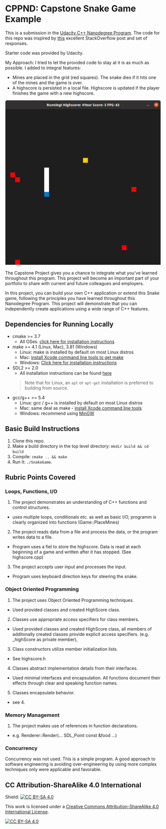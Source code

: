 # CPPND: Capstone Snake Game Example

This is a submission in the [Udacity C++ Nanodegree Program](https://www.udacity.com/course/c-plus-plus-nanodegree--nd213). The code for this repo was inspired by [this](https://codereview.stackexchange.com/questions/212296/snake-game-in-c-with-sdl) excellent StackOverflow post and set of responses.

Starter code was provided by Udacity.

My Approach: I tried to let the provided code to stay at it is as much as possible. I added to integral features:
 - Mines are placed in the grid (red squares). The snake dies if it hits one of the mines and the game is over.
 - A highscore is persisted in a local file. Highscore is updated if the player finishes the game with a new highscore.

<img src="snake_with_mines.png"/>

The Capstone Project gives you a chance to integrate what you've learned throughout this program. This project will become an important part of your portfolio to share with current and future colleagues and employers.

In this project, you can build your own C++ application or extend this Snake game, following the principles you have learned throughout this Nanodegree Program. This project will demonstrate that you can independently create applications using a wide range of C++ features.

## Dependencies for Running Locally
* cmake >= 3.7
  * All OSes: [click here for installation instructions](https://cmake.org/install/)
* make >= 4.1 (Linux, Mac), 3.81 (Windows)
  * Linux: make is installed by default on most Linux distros
  * Mac: [install Xcode command line tools to get make](https://developer.apple.com/xcode/features/)
  * Windows: [Click here for installation instructions](http://gnuwin32.sourceforge.net/packages/make.htm)
* SDL2 >= 2.0
  * All installation instructions can be found [here](https://wiki.libsdl.org/Installation)
  >Note that for Linux, an `apt` or `apt-get` installation is preferred to building from source. 
* gcc/g++ >= 5.4
  * Linux: gcc / g++ is installed by default on most Linux distros
  * Mac: same deal as make - [install Xcode command line tools](https://developer.apple.com/xcode/features/)
  * Windows: recommend using [MinGW](http://www.mingw.org/)

## Basic Build Instructions

1. Clone this repo.
2. Make a build directory in the top level directory: `mkdir build && cd build`
3. Compile: `cmake .. && make`
4. Run it: `./SnakeGame`.

## Rubric Points Covered

### Loops, Functions, I/O
1. The project demonstrates an understanding of C++ functions and control structures. 
  - uses multiple loops, conditionals etc. as well as basic I/O, programm is clearly organized into functions (Game::PlaceMines)
2. The project reads data from a file and process the data, or the program writes data to a file. 
  - Program uses a fiel to store the highscore. Data is read at each beginning of a game and written after it has stopped. (See highscore.cpp)
3. The project accepts user input and processes the input.
  - Program uses keyboard direction keys for steering the snake. 


### Object Oriented Programming
1. The project uses Object Oriented Programming techniques.
  - Used provided classes and created HighScore class. 
2. Classes use appropriate access specifiers for class members.
  - Used provided classes and created HighScore class, all members of additonally created classes provide explicit access specifiers. (e.g. _highScore as private member),
3. Class constructors utilize member initialization lists. 
  - See highscore.h
4. Classes abstract implementation details from their interfaces.
  - Used minimal interfaces and encapsulation. All functions document their effects through clear and speaking function names.
5. Classes encapsulate behavior.
  - see 4.

### Memory Management
1. The project makes use of references in function declarations.
  - e.g. Renderer::Render(... SDL_Point const &food ...)

### Concurrency
Concurrency was not used. This is a simple program. A good approach to software engineering is avoiding over-engineering by using more complex techniques only were applicable and favorable.


## CC Attribution-ShareAlike 4.0 International


Shield: [![CC BY-SA 4.0][cc-by-sa-shield]][cc-by-sa]

This work is licensed under a
[Creative Commons Attribution-ShareAlike 4.0 International License][cc-by-sa].

[![CC BY-SA 4.0][cc-by-sa-image]][cc-by-sa]

[cc-by-sa]: http://creativecommons.org/licenses/by-sa/4.0/
[cc-by-sa-image]: https://licensebuttons.net/l/by-sa/4.0/88x31.png
[cc-by-sa-shield]: https://img.shields.io/badge/License-CC%20BY--SA%204.0-lightgrey.svg
